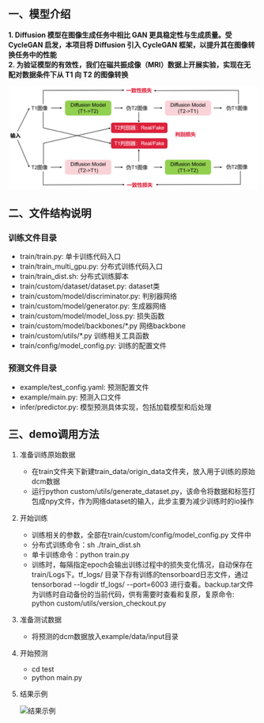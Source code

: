 ## 一、模型介绍
**1. Diffusion 模型在图像生成任务中相比 GAN 更具稳定性与生成质量。受 CycleGAN 启发，本项目将 Diffusion 引入 CycleGAN 框架，以提升其在图像转换任务中的性能**<br>
**2. 为验证模型的有效性，我们在磁共振成像（MRI）数据上开展实验，实现在无配对数据条件下从 T1 向 T2 的图像转换**

![模型结构图](model.bmp)

## 二、文件结构说明

### 训练文件目录

- train/train.py: 单卡训练代码入口
- train/train_multi_gpu.py: 分布式训练代码入口
- train/train_dist.sh: 分布式训练脚本
- train/custom/dataset/dataset.py: dataset类
- train/custom/model/discriminator.py: 判别器网络
- train/custom/model/generator.py: 生成器网络
- train/custom/model/model_loss.py: 损失函数
- train/custom/model/backbones/*.py 网络backbone
- train/custom/utils/*.py 训练相关工具函数
- train/config/model_config.py: 训练的配置文件

### 预测文件目录

* example/test_config.yaml: 预测配置文件
* example/main.py: 预测入口文件
* infer/predictor.py: 模型预测具体实现，包括加载模型和后处理

## 三、demo调用方法

1. 准备训练原始数据
   * 在train文件夹下新建train_data/origin_data文件夹，放入用于训练的原始dcm数据
   * 运行python custom/utils/generate_dataset.py，该命令将数据和标签打包成npy文件，作为网络dataset的输入，此步主要为减少训练时的io操作

2. 开始训练
   * 训练相关的参数，全部在train/custom/config/model_config.py 文件中
   * 分布式训练命令：sh ./train_dist.sh
   * 单卡训练命令：python train.py
   * 训练时，每隔指定epoch会输出训练过程中的损失变化情况，自动保存在train/Logs下。tf_logs/ 目录下存有训练的tensorboard日志文件，通过 tensorborad --logdir tf_logs/ --port=6003 进行查看。backup.tar文件为训练时自动备份的当前代码，供有需要时查看和复原，复原命令: python custom/utils/version_checkout.py

3. 准备测试数据
   * 将预测的dcm数据放入example/data/input目录

4. 开始预测
   * cd test
   * python main.py

5. 结果示例

   ![结果示例](result.bmp)
